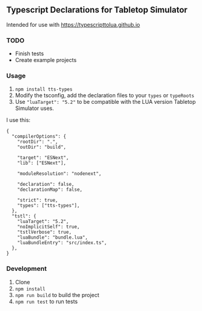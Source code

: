 ## Typescript Declarations for Tabletop Simulator

Intended for use with https://typescripttolua.github.io

### TODO

- Finish tests
- Create example projects

### Usage

1. `npm install tts-types`
2. Modify the tsconfig, add the declaration files to your `types` or `typeRoots`
3. Use `"luaTarget": "5.2"` to be compatible with the LUA version Tabletop Simulator uses.

I use this:

```
{
  "compilerOptions": {
    "rootDir": ".",
    "outDir": "build",

    "target": "ESNext",
    "lib": ["ESNext"],
    
    "moduleResolution": "nodenext",

    "declaration": false,
    "declarationMap": false,

    "strict": true,
    "types": ["tts-types"],
  },
  "tstl": {
    "luaTarget": "5.2",
    "noImplicitSelf": true,
    "tstlVerbose": true,
    "luaBundle": "bundle.lua",
    "luaBundleEntry": "src/index.ts",
  },
}
```

### Development

1. Clone
2. `npm install`
3. `npm run build` to build the project
4. `npm run test` to run tests
